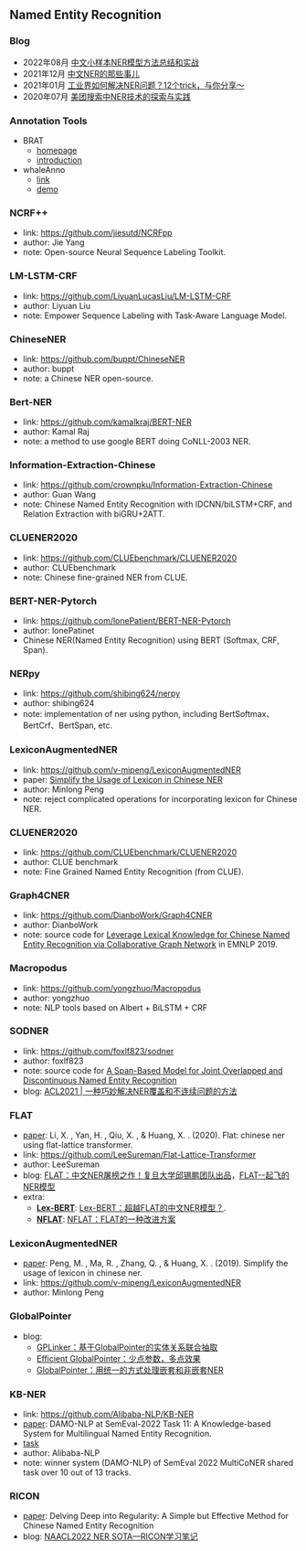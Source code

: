## **Named Entity Recognition**


### Blog
  * 2022年08月 [中文小样本NER模型方法总结和实战](https://mp.weixin.qq.com/s/81Ef0hhRoEeOrVyTge61FA)
  * 2021年12月 [中文NER的那些事儿](https://github.com/DSXiangLi/ChineseNER)
  * 2021年01月 [工业界如何解决NER问题？12个trick，与你分享～](https://zhuanlan.zhihu.com/p/152463745)
  * 2020年07月 [美团搜索中NER技术的探索与实践](https://mp.weixin.qq.com/s/632T-bwnKU2Ui4Uidpoylw)

### Annotation Tools
  * BRAT
    - [homepage](http://brat.nlplab.org/index.html)
    - [introduction](https://wetest.qq.com/lab/view/31.html)
  * whaleAnno
    - [link](https://github.com/datawhalechina/whale-anno)
    - [demo](https://tekii.cn/ner#/)

### NCRF++
  * link: https://github.com/jiesutd/NCRFpp
  * author: Jie Yang 
  * note: Open-source Neural Sequence Labeling Toolkit.

### LM-LSTM-CRF
  * link: https://github.com/LiyuanLucasLiu/LM-LSTM-CRF
  * author: Liyuan Liu
  * note: Empower Sequence Labeling with Task-Aware Language Model.

### ChineseNER
  * link: https://github.com/buppt/ChineseNER
  * author: buppt
  * note: a Chinese NER open-source.

### Bert-NER
  * link: https://github.com/kamalkraj/BERT-NER
  * author: Kamal Raj 
  * note: a method to use google BERT doing CoNLL-2003 NER.

### Information-Extraction-Chinese
  * link: https://github.com/crownpku/Information-Extraction-Chinese
  * author: Guan Wang
  * note: Chinese Named Entity Recognition with IDCNN/biLSTM+CRF, and Relation Extraction with biGRU+2ATT.

### CLUENER2020
  * link: https://github.com/CLUEbenchmark/CLUENER2020
  * author: CLUEbenchmark
  * note: Chinese fine-grained NER from CLUE.

### BERT-NER-Pytorch
  * link: https://github.com/lonePatient/BERT-NER-Pytorch
  * author: lonePatinet
  * Chinese NER(Named Entity Recognition) using BERT (Softmax, CRF, Span).

### NERpy
  * link: https://github.com/shibing624/nerpy
  * author: shibing624
  * note: implementation of ner using python, including BertSoftmax、BertCrf、BertSpan, etc.

### LexiconAugmentedNER
  * link: https://github.com/v-mipeng/LexiconAugmentedNER 
  * paper: [Simplify the Usage of Lexicon in Chinese NER](https://arxiv.org/pdf/1908.05969.pdf)
  * author: Minlong Peng
  * note: reject complicated operations for incorporating lexicon for Chinese NER.

### CLUENER2020
  * link: https://github.com/CLUEbenchmark/CLUENER2020
  * author: CLUE benchmark
  * note: Fine Grained Named Entity Recognition (from CLUE).
  
### Graph4CNER
  * link: https://github.com/DianboWork/Graph4CNER
  * author: DianboWork
  * note: source code for [Leverage Lexical Knowledge for Chinese Named Entity Recognition via Collaborative Graph Network](https://aclanthology.org/D19-1396.pdf) in EMNLP 2019.

### Macropodus
  * link: https://github.com/yongzhuo/Macropodus
  * author: yongzhuo
  * note: NLP tools based on Albert + BiLSTM + CRF

### SODNER
  * link: https://github.com/foxlf823/sodner
  * author: foxlf823
  * note: source code for [A Span-Based Model for Joint Overlapped and Discontinuous Named Entity Recognition](https://arxiv.org/pdf/2106.14373.pdf)
  * blog: [ACL2021 | 一种巧妙解决NER覆盖和不连续问题的方法](https://mp.weixin.qq.com/s/SundMXWB_2l-MXh0bu9g1w)

### FLAT
  * [paper](https://arxiv.org/abs/2004.11795): Li, X. , Yan, H. , Qiu, X. , & Huang, X. . (2020). Flat: chinese ner using flat-lattice transformer.
  * link: https://github.com/LeeSureman/Flat-Lattice-Transformer
  * author: LeeSureman
  * blog: [FLAT：中文NER屠榜之作！复旦大学邱锡鹏团队出品](https://baijiahao.baidu.com/s?id=1677517325999475430&wfr=spider&for=pc)，[FLAT--起飞的NER模型](https://zhuanlan.zhihu.com/p/362349210)
  * extra: 
    - [**Lex-BERT**](https://arxiv.org/abs/2101.00396): [Lex-BERT：超越FLAT的中文NER模型？](https://zhuanlan.zhihu.com/p/343231764).
    - [**NFLAT**](https://arxiv.org/abs/2205.05832): [NFLAT：FLAT的一种改进方案](https://mp.weixin.qq.com/s/MjjOMUTBdvSo1Ef7wcUkPg)
     

### LexiconAugmentedNER
  * [paper](https://arxiv.org/pdf/1908.05969.pdf): Peng, M. , Ma, R. , Zhang, Q. , & Huang, X. . (2019). Simplify the usage of lexicon in chinese ner.
  * link: https://github.com/v-mipeng/LexiconAugmentedNER
  * author: Minlong Peng 

### GlobalPointer
  * blog: 
    - [GPLinker：基于GlobalPointer的实体关系联合抽取](https://spaces.ac.cn/archives/8888)
    - [Efficient GlobalPointer：少点参数，多点效果](https://spaces.ac.cn/archives/8877)
    - [GlobalPointer：用统一的方式处理嵌套和非嵌套NER](https://spaces.ac.cn/archives/8373)

### KB-NER
  * link: https://github.com/Alibaba-NLP/KB-NER
  * [paper](https://arxiv.org/pdf/2203.00545.pdf): DAMO-NLP at SemEval-2022 Task 11: A Knowledge-based System for Multilingual Named Entity Recognition.
  * [task](https://multiconer.github.io/results)
  * author: Alibaba-NLP
  * note: winner system (DAMO-NLP) of SemEval 2022 MultiCoNER shared task over 10 out of 13 tracks.

### RICON
  * [paper](https://arxiv.org/abs/2204.05544): Delving Deep into Regularity: A Simple but Effective Method for Chinese Named Entity Recognition
  * blog: [NAACL2022 NER SOTA—RICON学习笔记](https://mp.weixin.qq.com/s/V5_-2MsH5VaZxbDRakJ3dg)
